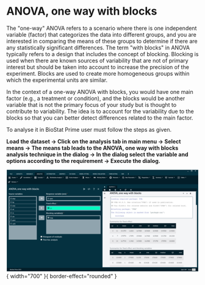 # ANOVA, one way with blocks

The "one-way" ANOVA refers to a scenario where there is one independent variable (factor) that categorizes the data into different groups, and you are interested in comparing the means of these groups to determine if there are any statistically significant differences. The term "with blocks" in ANOVA typically refers to a design that includes the concept of blocking. Blocking is used when there are known sources of variability that are not of primary interest but should be taken into account to increase the precision of the experiment. Blocks are used to create more homogeneous groups within which the experimental units are similar.

In the context of a one-way ANOVA with blocks, you would have one main factor (e.g., a treatment or condition), and the blocks would be another variable that is not the primary focus of your study but is thought to contribute to variability. The idea is to account for the variability due to the blocks so that you can better detect differences related to the main factor.

To analyse it in BioStat Prime user must follow the steps as given.

__Load the dataset -> Click on the analysis tab in main menu -> Select means -> The means tab leads to the ANOVA, one way with blocks analysis technique in the dialog -> In the dialog select the variable and options according to the requirement -> Execute the dialog.__

![alt text](screenshots/image116.png){ width="700" }{ border-effect="rounded" }
